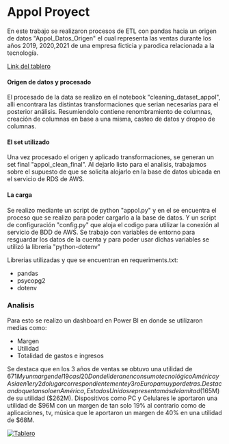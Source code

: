 # Appol Proyect
En este trabajo se realizaron procesos de ETL con pandas hacia un origen de datos "Appol_Datos_Origen" el cual representa las ventas durante los años 2019, 2020,2021 de una empresa ficticia y parodica relacionada a la tecnología.

[Link del tablero ](https://app.powerbi.com/view?r=eyJrIjoiZWU4NGM5OTgtMjFlNS00NWQ1LWI3Y2ItOTJmYmJkNTc2NzNhIiwidCI6IjA1NzFiYTFiLTViMzAtNGNlNi1hNGU0LWM0ZGM4NDUwMDJlMSIsImMiOjR9 "Link del tablero ")

#### Origen de datos y procesado
El procesado de la data se realizo en el  notebook "cleaning_dataset_appol", alli encontrara las distintas transformaciones que serian necesarias para el posterior análisis. Resumiendolo contiene renombramiento de columnas, creación de columnas en base a una misma, casteo de datos y dropeo de columnas.

#### El set utilizado

Una vez procesado el origen y aplicado transformaciones, se generan un set final "appol_clean_final". Al dejarlo listo para el analisis, trabajamos sobre el supuesto de que se solicita alojarlo en la base de datos ubicada en el servicio de RDS de AWS.

#### La carga
Se realizo mediante un script de python "appol.py" y en el se encuentra el proceso que se realizo para poder cargarlo a la base de datos.
Y un script de configuración "config.py" que aloja el codigo para utilizar la conexión al servicio de BDD de AWS. Se trabajo con variables de entorno para resguardar los datos de la cuenta y para poder usar dichas variables se utilizó la libreria "python-dotenv"

Librerias utilizadas y que se encuentran en requeriments.txt:
- pandas
- psycopg2
- dotenv

### Analisis
Para esto se realizo un dashboard en Power BI en donde se utilizaron medias como:
- Margen
- Utilidad
- Totalidad de gastos e ingresos

Se destaca que en los 3 años de ventas se obtuvo una utilidad de $671M y un margen del 19 casi 20%.
Donde lideran en consumo tecnológico América y Asia en 1er y 2do lugar correspondientemente y 3ro Europa muy por detras.
Destacando que tan solo en América, Estados Unidos representa más de la mitad ($165M) de su utilidad ($262M). Dispositivos como PC y Celulares le aportaron una utilidad de $96M con un margen de tan solo 19% al contrario como de aplicaciones, tv, música que le aportaron un margen de 40% en una utilidad de $68M.

[![Tablero](Github "Tablero")](https://drive.google.com/file/d/1FUjfXzs8UbwCSFj2dhQ87fzAGuvNYeLf/view?usp=sharing "Tablero")